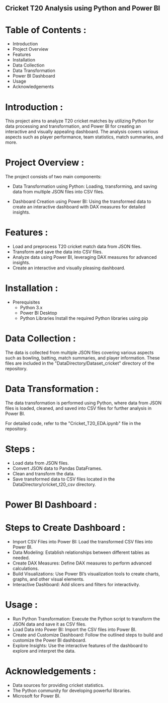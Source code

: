 ## Cricket T20 Analysis using Python and Power BI

# Table of Contents :
 - Introduction
 - Project Overview
 - Features
 - Installation
 - Data Collection
 - Data Transformation
 - Power BI Dashboard
 - Usage
 - Acknowledgements

# Introduction :
This project aims to analyze T20 cricket matches by utilizing Python for data processing and transformation, and Power BI for creating an interactive and visually appealing dashboard. The analysis covers various aspects such as player performance, team statistics, match summaries, and more.

# Project Overview :
The project consists of two main components:

 - Data Transformation using Python: Loading, transforming, and saving data from multiple JSON files into CSV files.

 - Dashboard Creation using Power BI: Using the transformed data to create an interactive dashboard with DAX measures for detailed insights.

# Features :
 - Load and preprocess T20 cricket match data from JSON files.
 - Transform and save the data into CSV files.
 - Analyze data using Power BI, leveraging DAX measures for advanced insights.
 - Create an interactive and visually pleasing dashboard.

# Installation :
- Prerequisites
  - Python 3.x
  - Power BI Desktop
  - Python Libraries
Install the required Python libraries using pip

# Data Collection :
The data is collected from multiple JSON files covering various aspects such as bowling, batting, match summaries, and player information. 
These files are included in the "DataDirectory/Dataset_cricket"  directory of the repository.
  
# Data Transformation :
The data transformation is performed using Python, where data from JSON files is loaded, cleaned, and saved into CSV files for further analysis in Power BI.

For detailed code, refer to the "Cricket_T20_EDA.ipynb" file in the repository.

# Steps :
 - Load data from JSON files.
 - Convert JSON data to Pandas DataFrames.
 - Clean and transform the data.
 - Save transformed data to CSV files located in the DataDirectory/cricket_t20_csv directory.

# Power BI Dashboard :
 # Steps to Create Dashboard :
  - Import CSV Files into Power BI: Load the transformed CSV files into Power BI.
 - Data Modeling: Establish relationships between different tables as needed.
  - Create DAX Measures: Define DAX measures to perform advanced calculations.
  - Build Visualizations: Use Power BI’s visualization tools to create charts, graphs, and other visual elements.
  - Interactive Dashboard: Add slicers and filters for interactivity.

# Usage :
 - Run Python Transformation: Execute the Python script to transform the JSON data and save it as CSV files.
 - Load Data into Power BI: Import the CSV files into Power BI.
 - Create and Customize Dashboard: Follow the outlined steps to build and customize the Power BI dashboard.
 - Explore Insights: Use the interactive features of the dashboard to explore and interpret the data.

# Acknowledgements :
 - Data sources for providing cricket statistics.
 - The Python community for developing powerful libraries.
 - Microsoft for Power BI.
